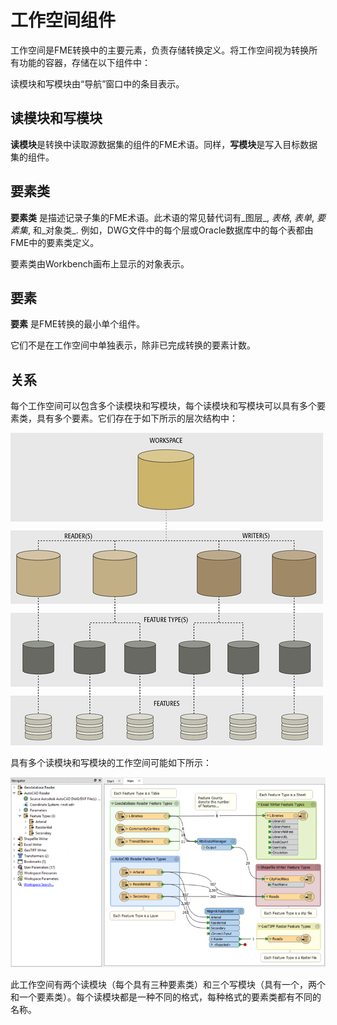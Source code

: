 # 工作空间组件

工作空间是FME转换中的主要元素，负责存储转换定义。将工作空间视为转换所有功能的容器，存储在以下组件中：

读模块和写模块由“导航”窗口中的条目表示。

## 读模块和写模块

**读模块**是转换中读取源数据集的组件的FME术语。同样，**写模块**是写入目标数据集的组件。

## 要素类

**要素类** 是描述记录子集的FME术语。此术语的常见替代词有_图层_, _表格_, _表单_, _要素集_, 和_对象类_. 例如，DWG文件中的每个层或Oracle数据库中的每个表都由FME中的要素类定义。

要素类由Workbench画布上显示的对象表示。

## 要素

**要素** 是FME转换的最小单个组件。

它们不是在工作空间中单独表示，除非已完成转换的要素计数。

## 关系

每个工作空间可以包含多个读模块和写模块，每个读模块和写模块可以具有多个要素类，具有多个要素。它们存在于如下所示的层次结构中：

![](../.gitbook/assets/img3.001.translationcomponentssmall.png)

具有多个读模块和写模块的工作空间可能如下所示：

![](../.gitbook/assets/img3.001c.demoworkspacesmall.png)

此工作空间有两个读模块（每个具有三种要素类）和三个写模块（具有一个，两个和一个要素类）。每个读模块都是一种不同的格式，每种格式的要素类都有不同的名称。

